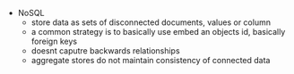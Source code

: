 - NoSQL 
	- store data as sets of disconnected documents, values or column
	- a common strategy is to basically use embed an objects id, basically foreign keys
	- doesnt caputre backwards relationships 
	- aggregate stores do not maintain consistency of connected data 
